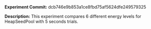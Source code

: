 
**Experiment Commit:** dcb746e9b853a1ce8fbd75af5624dfe249579325

**Description:** This experiment compares 6 different energy levels for HeapSeedPool with 5 seconds trials.